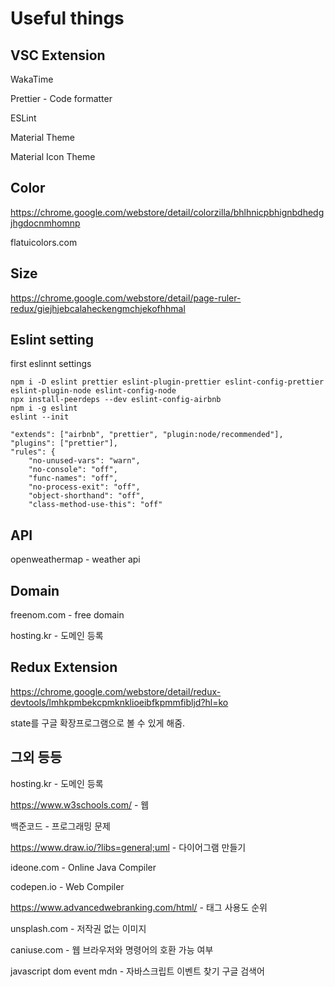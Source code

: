 # Useful things

## VSC Extension

WakaTime

Prettier - Code formatter

ESLint

Material Theme

Material Icon Theme

## Color

https://chrome.google.com/webstore/detail/colorzilla/bhlhnicpbhignbdhedgjhgdocnmhomnp

flatuicolors.com

## Size

https://chrome.google.com/webstore/detail/page-ruler-redux/giejhjebcalaheckengmchjekofhhmal

## Eslint setting

first eslinnt settings

    npm i -D eslint prettier eslint-plugin-prettier eslint-config-prettier eslint-plugin-node eslint-config-node
    npx install-peerdeps --dev eslint-config-airbnb
    npm i -g eslint
    eslint --init

    "extends": ["airbnb", "prettier", "plugin:node/recommended"],
    "plugins": ["prettier"],
    "rules": {
        "no-unused-vars": "warn",
        "no-console": "off",
        "func-names": "off",
        "no-process-exit": "off",
        "object-shorthand": "off",
        "class-method-use-this": "off"

## API

openweathermap - weather api

## Domain

freenom.com - free domain

hosting.kr - 도메인 등록

## Redux Extension

https://chrome.google.com/webstore/detail/redux-devtools/lmhkpmbekcpmknklioeibfkpmmfibljd?hl=ko

state를 구글 확장프로그램으로 볼 수 있게 해줌.

## 그외 등등

hosting.kr - 도메인 등록

https://www.w3schools.com/ - 웹

백준코드 - 프로그래밍 문제

https://www.draw.io/?libs=general;uml - 다이어그램 만들기

ideone.com - Online Java Compiler

codepen.io - Web Compiler

https://www.advancedwebranking.com/html/ - 태그 사용도 순위

unsplash.com - 저작권 없는 이미지

caniuse.com - 웹 브라우저와 명령어의 호환 가능 여부

javascript dom event mdn - 자바스크립트 이벤트 찾기 구글 검색어
